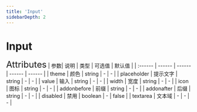 ```yaml
---
title: 'Input'
sidebarDepth: 2
---
```

# Input

<ClientOnly>
  <zhui-input/>
<font size=5>Attributes</font>
| 参数| 说明 | 类型 | 可选值 | 默认值 |
| :------ | ------ | ------ | ------ | ------ |
| theme | 颜色 | string | - | - |
| placeholder | 提示文字 | string | - | - |
| value | 输入 | string | - | - |
| width | 宽度 | string | - | - |
| icon | 图标 | string | - | - |
| addonbefore | 前缀 | string | - | - |
| addonafter | 后缀 | string | - | - |
| disabled | 禁用 | boolean | - | false |
| textarea | 文本域 | - | - | - |
</ClientOnly>